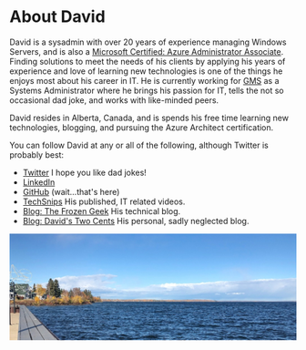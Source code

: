 # About David

David is a sysadmin with over 20 years of experience managing Windows Servers, and is also a [Microsoft Certified: Azure Administrator Associate](https://www.youracclaim.com/badges/82c18969-c7c0-4f9b-a644-c19a150821c3/public_url). Finding solutions to meet the needs of his clients by applying his years of experience and love of learning new technologies is one of the things he enjoys most about his career in IT. He is currently working for [GMS](https://www.gms.ca) as a Systems Administrator where he brings his passion for IT, tells the not so occasional dad joke, and works with like-minded peers.

David resides in Alberta, Canada, and is spends his free time learning new technologies, blogging, and pursuing the Azure Architect certification.

You can follow David at any or all of the following, although Twitter is probably best:

- [Twitter](https://twitter.com/fuselamb) I hope you like dad jokes!
- [LinkedIn](https://www.linkedin.com/in/davidlamb/) 
- [GitHub](https://github.com/fuselamb) (wait...that's here)
- [TechSnips](https://techsnips.io/contributors/david-lamb/) His published, IT related videos.
- [Blog: The Frozen Geek](http://thefrozengeek.blogspot.com/) His technical blog.
- [Blog: David's Two Cents](http://ourtwocents-david.blogspot.com/) His personal, sadly neglected blog.

![Picture of Cold Lake](Profile-Banner-Cropped-Small.jpg)
